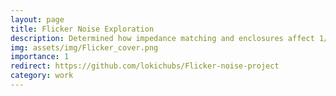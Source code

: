 ```yaml
---
layout: page
title: Flicker Noise Exploration
description: Determined how impedance matching and enclosures affect 1/f noise and signal quality
img: assets/img/Flicker_cover.png
importance: 1
redirect: https://github.com/lokichubs/Flicker-noise-project
category: work
---
```




